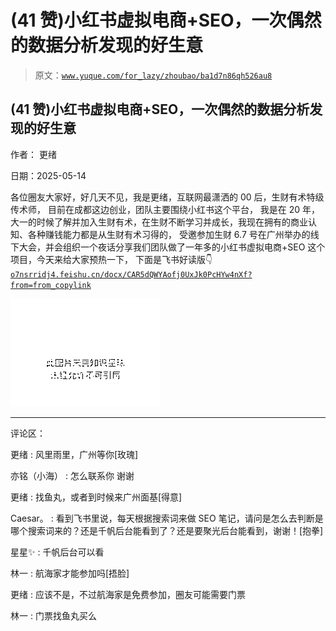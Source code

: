 # (41 赞)小红书虚拟电商+SEO，一次偶然的数据分析发现的好生意

> 原文：[`www.yuque.com/for_lazy/zhoubao/ba1d7n86qh526au8`](https://www.yuque.com/for_lazy/zhoubao/ba1d7n86qh526au8)

## (41 赞)小红书虚拟电商+SEO，一次偶然的数据分析发现的好生意

作者： 更绪

日期：2025-05-14

各位圈友大家好，好几天不见，我是更绪，互联网最潇洒的 00 后，生财有术特级传术师， 目前在成都这边创业，团队主要围绕小红书这个平台，
我是在 20 年，大一的时候了解并加入生财有术，在生财不断学习并成长，我现在拥有的商业认知、各种赚钱能力都是从生财有术习得的，
受邀参加生财 6.7 号在广州举办的线下大会，并会组织一个夜话分享我们团队做了一年多的小红书虚拟电商+SEO 这个项目，今天来给大家预热一下， 下面是飞书好读版👇  [`o7nsrridj4.feishu.cn/docx/CAR5dQWYAofj0UxJk0PcHYw4nXf?from=from_copylink`](https://o7nsrridj4.feishu.cn/docx/CAR5dQWYAofj0UxJk0PcHYw4nXf?from=from_copylink)

![](img/ebc5c4d612b256239a60d4bca8a31e84.png "None")

* * *

评论区：

更绪 : 风里雨里，广州等你[玫瑰]

亦铭（小海） : 怎么联系你 谢谢

更绪 : 找鱼丸，或者到时候来广州面基[得意]

Caesar。 : 看到飞书里说，每天根据搜索词来做 SEO 笔记，请问是怎么去判断是哪个搜索词来的？还是千帆后台能看到了？还是要聚光后台能看到，谢谢！[抱拳]

星星✨ : 千帆后台可以看

林一 : 航海家才能参加吗[捂脸]

更绪 : 应该不是，不过航海家是免费参加，圈友可能需要门票

林一 : 门票找鱼丸买么